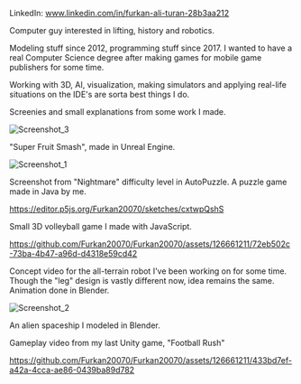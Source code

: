 LinkedIn: www.linkedin.com/in/furkan-ali-turan-28b3aa212

Computer guy interested in lifting, history and robotics.

Modeling stuff since 2012, programming stuff since 2017. I wanted to have a real Computer Science degree after making games for mobile game publishers for some time.

Working with 3D, AI, visualization, making simulators and applying real-life situations on the IDE's are sorta best things I do. 

Screenies and small explanations from some work I made. 


![Screenshot_3](https://github.com/Furkan20070/Furkan20070/assets/126661211/bd3bcd98-4eb0-45be-8c01-9cd98a5fbb0c) 

"Super Fruit Smash", made in Unreal Engine.

![Screenshot_1](https://github.com/Furkan20070/Furkan20070/assets/126661211/ef778a28-3579-4ee6-9dbd-101ff103300b)

Screenshot from "Nightmare" difficulty level in AutoPuzzle. A puzzle game made in Java by me. 

https://editor.p5js.org/Furkan20070/sketches/cxtwpQshS 

Small 3D volleyball game I made with JavaScript.




https://github.com/Furkan20070/Furkan20070/assets/126661211/72eb502c-73ba-4b47-a96d-d4318e59cd42

Concept video for the all-terrain robot I've been working on for some time. Though the "leg" design is vastly different now, idea remains the same. Animation done in Blender.


![Screenshot_2](https://github.com/Furkan20070/Furkan20070/assets/126661211/b72ca7ab-d679-427b-9203-3ef440e69b36)

An alien spaceship I modeled in Blender.

Gameplay video from my last Unity game, "Football Rush"

https://github.com/Furkan20070/Furkan20070/assets/126661211/433bd7ef-a42a-4cca-ae86-0439ba89d782




